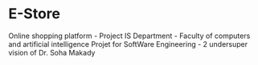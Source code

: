 # E-Store
Online shopping platform - Project 
IS Department - Faculty of computers and artificial intelligence
Projet for SoftWare Engineering - 2 undersuper vision of Dr. Soha Makady
